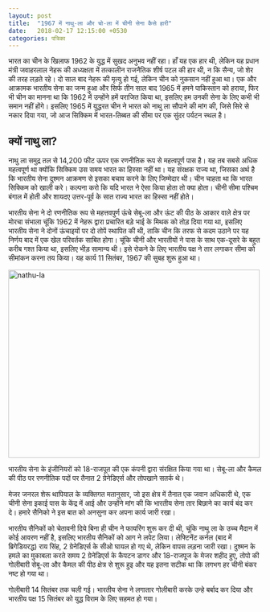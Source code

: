 ```yaml
---
layout: post
title:  "1967 में नाथु-ला और चो-ला में चीनी सेना कैसे हारी"
date:   2018-02-17 12:15:00 +0530
categories: पत्रिका
---
```


भारत का चीन के खिलाफ 1962 के युद्ध में सुखद अनुभव नहीं रहा। हाँ यह एक हार थी, लेकिन यह प्रधान मंत्री जवाहरलाल नेहरू की अध्यक्षता में तत्कालीन राजनैतिक शीर्ष पटल की हार थी, न कि सैन्य, जो शेर की तरह लड़ते रहे। दो साल बाद नेहरू की मृत्यु हो गई, लेकिन चीन को नुकसान नहीं हुआ था। एक और आक्रामक भारतीय सेना का जन्म हुआ और सिर्फ तीन साल बाद 1965 में हमने पाकिस्तान को हराया, फिर भी चीन का मानना था कि 1962 में उन्होंने हमें पराजित किया था, इसलिए हम उनकी सेना के लिए कभी भी समान नहीं होंगे। इसलिए 1965 में युद्धरत चीन ने भारत को नाथु ला सौपाने  की मांग की, जिसे सिरे से नकार दिया गया, जो आज सिक्किम में भारत-तिब्बत की सीमा पर एक सुंदर पर्यटन स्थल है।

क्यों नाथु ला?
---

नाथु ला समुद्र तल से 14,200 फीट ऊपर एक रणनीतिक रूप से महत्वपूर्ण पास है। यह तब सबसे अधिक महत्वपूर्ण था क्योंकि सिक्किम उस समय भारत का हिस्सा नहीं था। यह संरक्षक राज्य था, जिसका अर्थ है कि भारतीय सेना दुश्मन आक्रमण से इसका बचाव करने के लिए जिम्मेदार थी। चीन चाहता था कि भारत सिक्किम को खाली करे। कल्पना करो कि यदि भारत ने ऐसा किया होता तो क्या होता। चीनी सीमा पश्चिम बंगाल में होती और शायदए उत्तर-पूर्व के सात राज्य भारत का हिस्सा नहीं होते।

भारतीय सेना ने दो रणनीतिक रूप से महत्तवपुर्ण ऊंचे  सेबू-ला और ऊंट की पीठ के आकार वाले क्षेत्र पर मोरचा संभाला चूंकि 1962 में नेहरू द्वारा प्रचारित बड़े भाई के मिथक को तोड़ दिया गया था, इसलिए भारतीय सेना ने दोनों ऊंचाइयों पर दो तोपें  स्थापित की थी, ताकि चीन कि तरफ से कदम उठाने पर यह निर्णय बाद में एक खेल परिवर्तक साबित होगा। चूंकि चीनी और भारतीयों ने पास के साथ एक-दूसरे के बहुत करीब गश्त किया था, इसलिए भीड़ सामान्य थी। इसे रोकने के लिए भारतीय पक्ष ने तार लगाकर सीमा को सीमांकन करना तय किया। यह कार्य 11 सितंबर, 1967 की सुबह शुरू हुआ था।

<a data-flickr-embed="true"  href="https://www.flickr.com/photos/156282391@N07/39551085204/in/dateposted-public/" title="nathu-la"><img src="https://farm5.staticflickr.com/4661/39551085204_e040904f47.jpg" width="500" height="374" alt="nathu-la"></a><script async src="//embedr.flickr.com/assets/client-code.js" charset="utf-8"></script>

भारतीय सेना के इंजीनियरों को 18-राजपूत की एक कंपनी द्वारा संरक्षित किया गया था। सेबू-ला और कैमल की पीठ पर रणनीतिक पदों पर तैनात 2 ग्रेनेडिएर्स और तोपखाने सतर्क थे।

मेजर जनरल शेरू थापियाल के व्यक्तिगत मतानुसार, जो इस क्षेत्र में तैनात एक जवान अधिकारी थे, एक चीनी सेना इकाई पास के केंद्र में आई और उन्होंने मांग की कि भारतीय सेना  तार बिछाने का कार्य बंद कर दे। हमारे सैनिको ने इस बात को अनसुना कर अपना कार्य जारी रखा।
  
भारतीय सैनिकों को चेतावनी दिये बिना ही चीन ने फायरिंग शुरू कर दी थी, चूंकि नाथु ला के उच्च मैदान में कोई आवरण नहीं है, इसलिए भारतीय सैनिकों को आग ने लपेट लिया। लेफ्टिनेंट कर्नल (बाद में ब्रिगेडियरद्ध) राय सिंह, 2 ग्रेनेडिएर्स के सीओ घायल हो गए थे, लेकिन वापस लड़ना जारी रखा। दुश्मन के हमले का मुकाबला करते समय  2 ग्रेनेडिएर्स  के कैपटन डागर  और 18-राजपूज के मेजर शहीद हुए, तोपो की गोलीबारी सेबू-ला और कैमल की पीठ क्षेत्र से शुरू हुइ और यह इतना सटीक था कि लगभग हर चीनी बंकर नष्ट हो गया था।

गोलीबारी 14 सितंबर तक चली गई। भारतीय सेना ने लगातार गोलीबारी करके उन्हे बर्बाद कर दिया और भारतीय पक्ष 15 सितंबर को युद्ध विराम के लिए सहमत हो गया।
